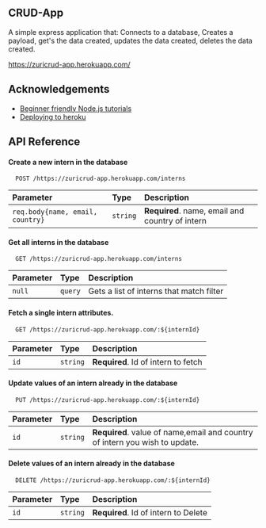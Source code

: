 
## CRUD-App

A simple express application that: Connects to a database, Creates a payload, get's the data created, updates the data created, deletes the data created. 

https://zuricrud-app.herokuapp.com/


## Acknowledgements

 - [Beginner friendly Node.js tutorials](https://www.youtube.com/playlist?list=PLxuUHF3OiqfUi3RmnpaZHTh1qIXHzDMb8)
 - [Deploying to heroku](https://devcenter.heroku.com/categories/nodejs-support)

  
## API Reference

#### Create a new intern in the database


```http
  POST /https://zuricrud-app.herokuapp.com/interns
```

| Parameter | Type     | Description                       |
| :-------- | :------- | :-------------------------------- |
| `req.body{name, email, country}`      | `string` | **Required**. name, email and country of intern |

#### Get all interns in the database
```http
  GET /https://zuricrud-app.herokuapp.com/interns
```

| Parameter | Type     | Description                |
| :-------- | :------- | :------------------------- |
| `null` | `query` | Gets a list of interns that match filter  |

#### Fetch a single intern attributes.

```http
  GET /https://zuricrud-app.herokuapp.com/:${internId}
```

| Parameter | Type     | Description                       |
| :-------- | :------- | :-------------------------------- |
| `id`      | `string` | **Required**. Id of intern to fetch |

#### Update values of an intern already in the database

```http
  PUT /https://zuricrud-app.herokuapp.com/:${internId}
```

| Parameter | Type     | Description                       |
| :-------- | :------- | :-------------------------------- |
| `id`      | `string` | **Required**. value of name,email and country of intern you wish to update.  |

#### Delete values of an intern already in the database

```http
  DELETE /https://zuricrud-app.herokuapp.com/:${internId}
```

| Parameter | Type     | Description                       |
| :-------- | :------- | :-------------------------------- |
| `id`      | `string` | **Required**. Id of intern to Delete |



 

  
